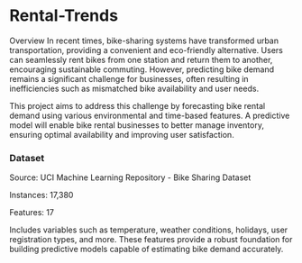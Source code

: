 # Rental-Trends
Overview
In recent times, bike-sharing systems have transformed urban transportation, providing a convenient and eco-friendly alternative. Users can seamlessly rent bikes from one station and return them to another, encouraging sustainable commuting. However, predicting bike demand remains a significant challenge for businesses, often resulting in inefficiencies such as mismatched bike availability and user needs.

This project aims to address this challenge by forecasting bike rental demand using various environmental and time-based features.  A predictive model will enable bike rental businesses to better manage inventory, ensuring optimal availability and improving user satisfaction.

### Dataset
Source: UCI Machine Learning Repository - Bike Sharing Dataset

Instances: 17,380

Features: 17

Includes variables such as temperature, weather conditions, holidays, user registration types, and more.
These features provide a robust foundation for building predictive models capable of estimating bike demand accurately.


